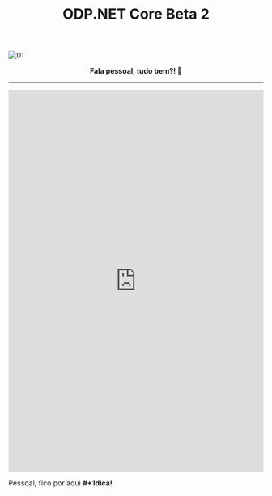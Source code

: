 ﻿---
title: "ODP.NET Core  Beta 2"
comments: true
excerpt_separator: "Ler mais"
categories:
  - Dica
---

![01]({{site.url}}{{site.baseurl}}/assets/images/oracletopo.jpg)

<center><strong>Fala pessoal, tudo bem?! 🔑 </strong></center>
<hr>
<iframe style="width:100%;margin:0px;" src="https://www.linkedin.com/embed/feed/update/urn:li:activity:6377118690214707200" height="755"  frameborder="0" allowfullscreen=""></iframe>

Pessoal, fico por aqui <strong>#+1dica!</strong>


